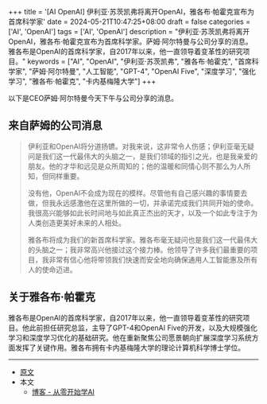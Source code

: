 +++
title = '[AI OpenAI] 伊利亚·苏茨凯弗将离开OpenAI，雅各布·帕霍克宣布为首席科学家'
date = 2024-05-21T10:47:25+08:00
draft = false
categories = ['AI', 'OpenAI']
tags = ['AI', 'OpenAI']
description = "伊利亚·苏茨凯弗将离开OpenAI，雅各布·帕霍克宣布为首席科学家。萨姆·阿尔特曼与公司分享的消息。雅各布是OpenAI的首席科学家，自2017年以来，他一直领导着变革性的研究项目。"
keywords = ["AI", "OpenAI", "伊利亚·苏茨凯弗", "雅各布·帕霍克", "首席科学家", "萨姆·阿尔特曼", "人工智能", "GPT-4", "OpenAI Five", "深度学习", "强化学习", "雅各布·帕霍克", "卡内基梅隆大学"]
+++

以下是CEO萨姆·阿尔特曼今天下午与公司分享的消息。

## 来自萨姆的公司消息
>伊利亚和OpenAI将分道扬镳。对我来说，这非常令人伤感；伊利亚毫无疑问是我们这一代最伟大的头脑之一，是我们领域的指引之光，也是我亲爱的朋友。他的才华和远见是众所周知的；他的温暖和同情心则不那么为人所知，但同样重要。
>
>没有他，OpenAI不会成为现在的模样。尽管他有自己感兴趣的事情要去做，但我永远感激他在这里所做的一切，并承诺完成我们共同开始的使命。我很高兴能够如此长时间地与如此真正杰出的天才，以及一个如此专注于为人类创造更美好未来的人相处。
>
>雅各布将成为我们的新首席科学家。雅各布毫无疑问也是我们这一代最伟大的头脑之一；我非常高兴他接过这个接力棒。他领导了许多我们最重要的项目，我非常有信心他将带领我们快速而安全地向确保通用人工智能惠及所有人的使命迈进。

## 关于雅各布·帕霍克
雅各布是OpenAI的首席科学家，自2017年以来，他一直领导着变革性的研究项目。他此前担任研究总监，主导了GPT-4和OpenAI Five的开发，以及大规模强化学习和深度学习优化的基础研究。他在重新聚焦公司愿景朝向扩展深度学习系统方面发挥了关键作用。雅各布拥有卡内基梅隆大学的理论计算机科学博士学位。

---

- [原文](https://openai.com/index/jakub-pachocki-announced-as-chief-scientist/)
- 本文
    - [博客 - 从零开始学AI](https://blog.aihub2022.top/post/ai-openai-jakub-pachocki-announced-as-chief-scientist/)
    <!-- - [微信 - 从零开始学AI](...) -->
    <!-- - [CSDN - 从零开始学AI](...) -->
    <!-- - [掘金 - 从零开始学AI](...) -->
    <!-- - [知乎 - 从零开始学AI](...) -->
    <!-- - [阿里云 - 从零开始学AI](...) -->
    <!-- - [腾讯云 - 从零开始学AI](...) -->
